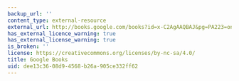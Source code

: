 ```yaml
---
backup_url: ''
content_type: external-resource
external_url: http://books.google.com/books?id=x-C2AgAAQBAJ&pg=PA223=onepage
has_external_licence_warning: true
has_external_license_warning: true
is_broken: ''
license: https://creativecommons.org/licenses/by-nc-sa/4.0/
title: Google Books
uid: dee13c36-08d9-4568-b26a-905ce332ff62
---
```

